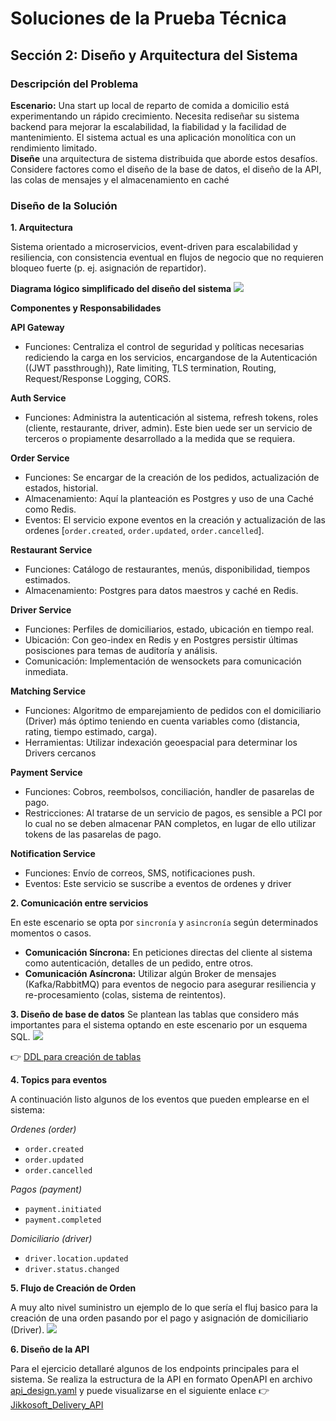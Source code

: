 # Soluciones de la Prueba Técnica

## Sección 2: Diseño y Arquitectura del Sistema

### Descripción del Problema
**Escenario:** Una start up local de reparto de comida a domicilio está 
experimentando un rápido crecimiento. Necesita rediseñar su sistema 
backend para mejorar la escalabilidad, la fiabilidad y la facilidad de 
mantenimiento. El sistema actual es una aplicación monolítica con un 
rendimiento limitado.  
**Diseñe**  una arquitectura de sistema distribuida que aborde estos 
desafíos. Considere factores como el diseño de la base de datos, el 
diseño de la API, las colas de mensajes y el almacenamiento en 
caché

### Diseño de la Solución

**1. Arquitectura**

Sistema orientado a microservicios, event-driven para escalabilidad y resiliencia, con consistencia eventual en flujos de negocio que no requieren bloqueo fuerte (p. ej. asignación de repartidor).

**Diagrama lógico simplificado del diseño del sistema**
<img src="https://res.cloudinary.com/dvjzp6scj/image/upload/v1759122481/projects/system_design_jikkosoft_orinao.svg" />

**Componentes y Responsabilidades**

**API Gateway**
- Funciones: Centraliza el control de seguridad y políticas necesarias rediciendo la carga en los servicios, encargandose de la Autenticación ((JWT passthrough)), Rate limiting, TLS termination, Routing, Request/Response Logging, CORS.

**Auth Service**
- Funciones: Administra la autenticación al sistema, refresh tokens, roles (cliente, restaurante, driver, admin). Este bien uede ser un servicio de terceros o propiamente desarrollado a la medida que se requiera.

**Order Service**
- Funciones: Se encargar de la creación de los pedidos, actualización de estados, historial.
- Almacenamiento: Aquí la planteación es Postgres y uso de una Caché como Redis.
- Eventos: El servicio expone eventos en la creación y actualización de las ordenes [`order.created`, `order.updated`, `order.cancelled`].

**Restaurant Service**
- Funciones: Catálogo de restaurantes, menús, disponibilidad, tiempos estimados.
- Almacenamiento: Postgres para datos maestros y caché en Redis.

**Driver Service**
- Funciones: Perfiles de domiciliarios, estado, ubicación en tiempo real.
- Ubicación: Con geo-index en Redis y en Postgres persistir últimas posisciones para temas de auditoría y análisis.
- Comunicación: Implementación de wensockets para comunicación inmediata.

**Matching Service**
- Funciones: Algoritmo de emparejamiento de pedidos con el domiciliario (Driver) más óptimo teniendo en cuenta variables como (distancia, rating, tiempo estimado, carga).
- Herramientas: Utilizar indexación geoespacial para determinar los Drivers cercanos

**Payment Service**
- Funciones: Cobros, reembolsos, conciliación, handler de pasarelas de pago.
- Restricciones: Al tratarse de un servicio de pagos, es sensible a PCI por lo cual no se deben almacenar PAN completos, en lugar de ello utilizar tokens de las pasarelas de pago.

**Notification Service**
- Funciones: Envío de correos, SMS, notificaciones push.
- Eventos: Este servicio se suscribe a eventos de ordenes y driver

**2. Comunicación entre servicios**

En este escenario se opta por `sincronía` y `asincronía` según determinados momentos o casos.
- **Comunicación Síncrona:** En peticiones directas del cliente al sistema como autenticación, detalles de un pedido, entre otros.
- **Comunicación Asíncrona:** Utilizar algún Broker de mensajes (Kafka/RabbitMQ) para eventos de negocio para asegurar resiliencia y re-procesamiento (colas, sistema de reintentos).

**3. Diseño de base de datos**
Se plantean las tablas que considero más importantes para el sistema optando en este escenario por un esquema SQL.
<img src="https://res.cloudinary.com/dvjzp6scj/image/upload/v1759122428/projects/base_database_schema_kdzr6u.png"/>

👉 <a href="/base_database_ddl.sql" target="_blank">DDL para creación de tablas</a>

**4. Topics para eventos**

A continuación listo algunos de los eventos que pueden emplearse en el sistema:

*Ordenes (order)*
- `order.created`
- `order.updated`
- `order.cancelled`

*Pagos (payment)*
- `payment.initiated`
- `payment.completed`

*Domiciliario (driver)*
- `driver.location.updated`
- `driver.status.changed`

**5. Flujo de Creación de Orden**

A muy alto nivel suministro un ejemplo de lo que sería el fluj basico para la creación de una orden pasando por el pago y asignación de domiciliario (Driver).
<img src="https://res.cloudinary.com/dvjzp6scj/image/upload/v1759119123/projects/create_order_flow_tyjcbl.png"/>

**6. Diseño de la API**

Para el ejercicio detallaré algunos de los endpoints principales para el sistema. Se realiza la estructura de la API en formato OpenAPI en archivo <a href="/api_design.yaml" target="_blank">api_design.yaml</a> y puede visualizarse en el siguiente enlace 👉 <a href="https://app.swaggerhub.com/apis-docs/colraices/Jikkosoft_Delivery_API/1.0.0" target="_blank">Jikkosoft_Delivery_API</a>
